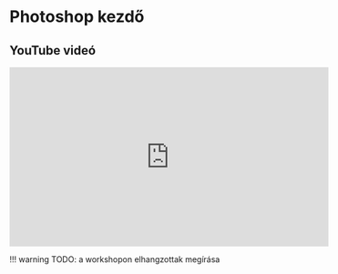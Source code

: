 # Photoshop kezdő

## YouTube videó

<div class="youtube-16-9">
    <iframe width="560" height="315" src="https://www.youtube-nocookie.com/embed/OvSf3YzcY3Y" title="YouTube video player" frameborder="0" allow="accelerometer; autoplay; clipboard-write; encrypted-media; gyroscope; picture-in-picture" allowfullscreen></iframe>
</div>

!!! warning
    TODO: a workshopon elhangzottak megírása
